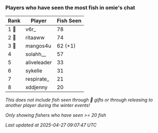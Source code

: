 ### Players who have seen the most fish in omie's chat
| Rank | Player | Fish Seen |
|------|--------|-----------|
| 1 🥇  | v6r_  | 78 |
| 2 🥈  | ritaaww  | 74 |
| 3 🥉  | mangos4u  | 62 (+1) |
| 4  | solahh__  | 57 |
| 5  | aliveleader  | 33 |
| 6  | sykelle  | 31 |
| 7  | respirate_  | 21 |
| 8  | xddjenny  | 20 |

_This does not include fish seen through 🎁 gifts or through releasing to another player during the winter events!_

_Only showing fishers who have seen >= 20 fish_

_Last updated at 2025-04-27 09:07:47 UTC_